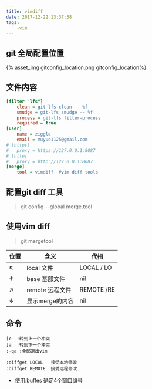 ```yaml
---
title: vimdiff
date: 2017-12-22 13:37:58
tags:
    -vim
---
```

## git 全局配置位置
{% asset_img gitconfig_location.png gitconfig_location%}

## 文件内容
```ini
[filter "lfs"]
	clean = git-lfs clean -- %f
	smudge = git-lfs smudge -- %f
	process = git-lfs filter-process
	required = true
[user]
	name = ziggle
	email = muyue1125@gmail.com
# [https]
# 	proxy = https://127.0.0.1:8087
# [http]
# 	proxy = http://127.0.0.1:8087
[merge]
	tool = vimdiff  #vim diff tools
```

## 配置git diff 工具

> git config --global merge.tool

## 使用vim diff
> git mergetool

|位置|含义|代指|
|------------|------------|------------|
|↖| local 文件|LOCAL / LO|
|↑| base  基部文件| nil |
|↗|remote   远程文件|REMOTE /RE|
|↓|显示merge的内容 |nil |


## 命令
```
[c  :转到上一个冲突
]a  :转到下一个冲突
:-qa :全部退出vim

:diffget LOCAL   接受本地修改
:diffget REMOTE  接受远程修改

```
- 使用:buffes 确定4个窗口编号
